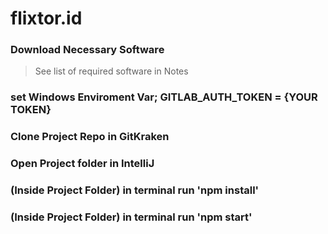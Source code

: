 # flixtor.id

### Download Necessary Software
> See list of required software in Notes

### set Windows Enviroment Var;  GITLAB_AUTH_TOKEN = {YOUR TOKEN}

### Clone Project Repo in GitKraken

### Open Project folder in IntelliJ

### (Inside Project Folder) in terminal run 'npm install'

### (Inside Project Folder) in terminal run 'npm start'